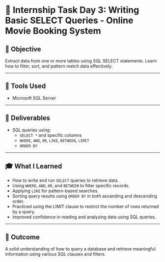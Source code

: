 
# 🎯 Internship Task Day 3: Writing Basic SELECT Queries - Online Movie Booking System

## 📌 Objective
Extract data from one or more tables using SQL SELECT statements. Learn how to filter, sort, and pattern match data effectively.

---

## 🧰 Tools Used
- Microsoft SQL Server 
---

## 📁 Deliverables
- SQL queries using:
  - `SELECT *` and specific columns
  - `WHERE`, `AND`, `OR`, `LIKE`, `BETWEEN`, `LIMIT`
  - `ORDER BY`

---

## 🎓 What I Learned
- How to write and run `SELECT` queries to retrieve data.
- Using `WHERE`, `AND`, `OR`, and `BETWEEN` to filter specific records.
- Applying `LIKE` for pattern-based searches.
- Sorting query results using `ORDER BY` in both ascending and descending order.
- Practiced using the LIMIT clause to restrict the number of rows returned by a query.
- Improved confidence in reading and analyzing data using SQL queries.

---

## 📌 Outcome
A solid understanding of how to query a database and retrieve meaningful information using various SQL clauses and filters.

